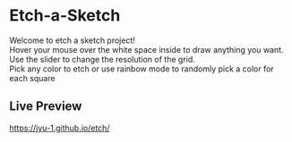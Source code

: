 # Etch-a-Sketch

Welcome to etch a sketch project!\
Hover your mouse over the white space inside to draw anything you want.\
Use the slider to change the resolution of the grid.\
Pick any color to etch or use rainbow mode to randomly pick a color for each square

## Live Preview

https://jyu-1.github.io/etch/
